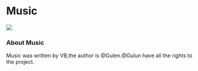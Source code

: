 <h1>Music</h1>
<img src="https://img.shields.io/badge/license-GPLv3-blue.svg" />
<h3>About Music</h3>
<p>Music was written by VB,the author is @Gulen.@Gulun have all the rights to the project.</p>
